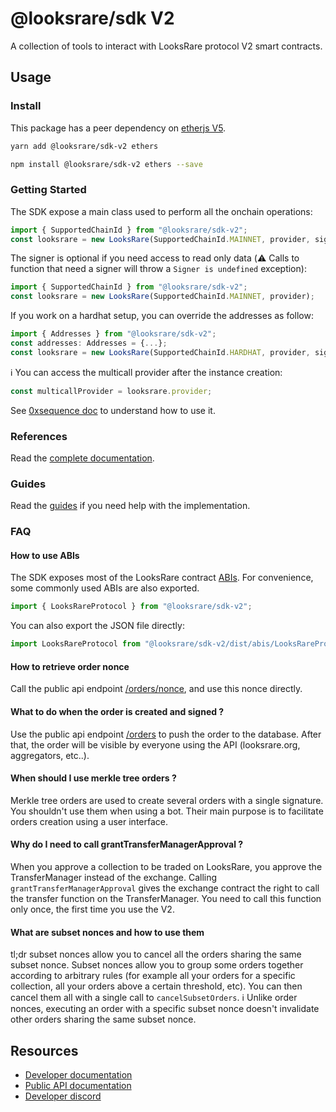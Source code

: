 # @looksrare/sdk V2

A collection of tools to interact with LooksRare protocol V2 smart contracts.

## Usage

### Install

This package has a peer dependency on [etherjs V5](https://docs.ethers.io/v5/).

```bash
yarn add @looksrare/sdk-v2 ethers
```

```bash
npm install @looksrare/sdk-v2 ethers --save
```

### Getting Started

The SDK expose a main class used to perform all the onchain operations:

```ts
import { SupportedChainId } from "@looksrare/sdk-v2";
const looksrare = new LooksRare(SupportedChainId.MAINNET, provider, signer);
```

The signer is optional if you need access to read only data (:warning: Calls to function that need a signer will throw a `Signer is undefined` exception):

```ts
import { SupportedChainId } from "@looksrare/sdk-v2";
const looksrare = new LooksRare(SupportedChainId.MAINNET, provider);
```

If you work on a hardhat setup, you can override the addresses as follow:

```ts
import { Addresses } from "@looksrare/sdk-v2";
const addresses: Addresses = {...};
const looksrare = new LooksRare(SupportedChainId.HARDHAT, provider, signer, addresses);
```

:information_source: You can access the multicall provider after the instance creation:

```ts
const multicallProvider = looksrare.provider;
```

See [0xsequence doc](https://github.com/0xsequence/sequence.js/tree/master/packages/multicall) to understand how to use it.

### References

Read the [complete documentation](./doc).

### Guides

Read the [guides](./guides) if you need help with the implementation.

### FAQ

#### How to use ABIs

The SDK exposes most of the LooksRare contract [ABIs](https://github.com/LooksRare/sdk-v2/tree/master/src/abis). For convenience, some commonly used ABIs are also exported.

```ts
import { LooksRareProtocol } from "@looksrare/sdk-v2";
```

You can also export the JSON file directly:

```js
import LooksRareProtocol from "@looksrare/sdk-v2/dist/abis/LooksRareProtocol.json";
```

#### How to retrieve order nonce

Call the public api endpoint [/orders/nonce](https://looksrare.dev/reference/getordernonce), and use this nonce directly.

#### What to do when the order is created and signed ?

Use the public api endpoint [/orders](https://looksrare.dev/reference/createorder) to push the order to the database. After that, the order will be visible by everyone using the API (looksrare.org, aggregators, etc..).

#### When should I use merkle tree orders ?

Merkle tree orders are used to create several orders with a single signature. You shouldn't use them when using a bot. Their main purpose is to facilitate orders creation using a user interface.

#### Why do I need to call grantTransferManagerApproval ?

When you approve a collection to be traded on LooksRare, you approve the TransferManager instead of the exchange. Calling `grantTransferManagerApproval` gives the exchange contract the right to call the transfer function on the TransferManager. You need to call this function only once, the first time you use the V2.

#### What are subset nonces and how to use them

tl;dr subset nonces allow you to cancel all the orders sharing the same subset nonce.
Subset nonces allow you to group some orders together according to arbitrary rules (for example all your orders for a specific collection, all your orders above a certain threshold, etc). You can then cancel them all with a single call to `cancelSubsetOrders`.
:information_source: Unlike order nonces, executing an order with a specific subset nonce doesn't invalidate other orders sharing the same subset nonce.

## Resources

- [Developer documentation](https://docs.looksrare.org/developers/welcome)
- [Public API documentation](https://looksrare.dev/reference/important-information)
- [Developer discord](https://discord.gg/jJA4qM5dXz)
